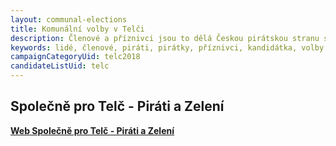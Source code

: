 ```yaml
---
layout: communal-elections
title: Komunální volby v Telči
description: Členové a příznivci jsou to dělá Českou pirátskou stranu silnou. Seznamte se Piráty na Vysočině.
keywords: lidé, členové, piráti, pirátky, příznivci, kandidátka, volby
campaignCategoryUid: telc2018
candidateListUid: telc
---
```


## Společně pro Telč - Piráti a Zelení

**[Web Společně pro Telč - Piráti a Zelení](https://www.spolecneprotelc.cz/)**
